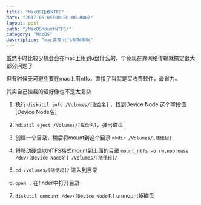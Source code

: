 ```yaml
---
title: "MacOS挂载NTFS"
date: "2017-05-05T00:00:00.000Z"
layout: post
path: "/MacOSMountNTFS/"
category: "MacOS"
description: "mac读写ntfs啊啊啊啊"
---
```


虽然平时比较少机会会在mac上用到u盘什么的，毕竟现在靠网络传输就搞定很大部分问题了

但有时候无可避免要在mac上用ntfs，直接了当就是买收费软件，最省力。

其实自己挂载的话好像也不是太复杂


1. 执行 ``diskutil info /Volumes/[磁盘名]`` ，找到Device Node 这个字段值[Device Node名]

2. ``hdiutil eject /Volumes/[磁盘名]``，弹出磁盘

3. 创建一个目录，稍后将mount到这个目录 ``mkdir /Volumes/[随便起]``

4. 将移动硬盘以NTFS格式mount到上面的目录 ``mount_ntfs -o rw,nobrowse /dev/[Device Node名] /Volumes/[随便起]/``

5. ``cd /Volumes/[随便起]/`` 进入到目录

6. ``open .`` 在finder中打开目录

7. ``diskutil unmount /dev/[Device Node名]`` unmount掉磁盘
